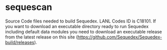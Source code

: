 # sequescan
Source Code files needed to build Sequedex.  LANL Codes ID is C18101. If you want to download an executable directory ready to run Sequedex including default data modules you need to download an executable release from the latest release on this site (https://github.com/Sequedex/Sequedex-build/releases).

